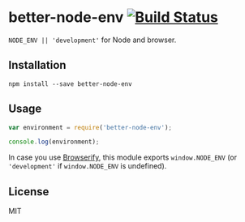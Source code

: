 # better-node-env [![Build Status](https://travis-ci.org/mvila/better-node-env.svg?branch=master)](https://travis-ci.org/mvila/better-node-env)

`NODE_ENV || 'development'` for Node and browser.

## Installation

```
npm install --save better-node-env
```

## Usage

```javascript
var environment = require('better-node-env');

console.log(environment);
```

In case you use [Browserify](http://browserify.org/), this module exports `window.NODE_ENV` (or `'development'` if `window.NODE_ENV` is undefined).

## License

MIT
